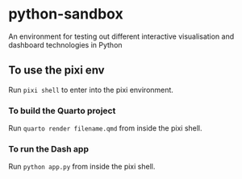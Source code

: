 # python-sandbox
An environment for testing out different interactive visualisation and dashboard technologies in Python


## To use the pixi env

Run `pixi shell` to enter into the pixi environment.


### To build the Quarto project

Run `quarto render filename.qmd` from inside the pixi shell.

### To run the Dash app

Run `python app.py` from inside the pixi shell.